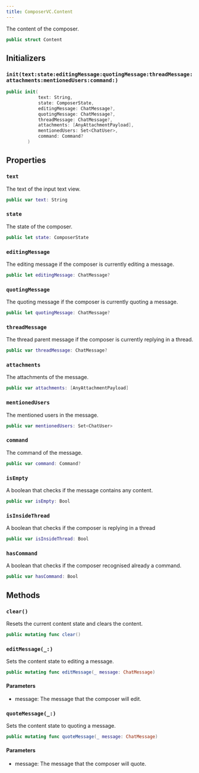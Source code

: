 ```yaml
---
title: ComposerVC.Content
---
```


The content of the composer.

``` swift
public struct Content 
```

## Initializers

### `init(text:state:editingMessage:quotingMessage:threadMessage:attachments:mentionedUsers:command:)`

``` swift
public init(
            text: String,
            state: ComposerState,
            editingMessage: ChatMessage?,
            quotingMessage: ChatMessage?,
            threadMessage: ChatMessage?,
            attachments: [AnyAttachmentPayload],
            mentionedUsers: Set<ChatUser>,
            command: Command?
        ) 
```

## Properties

### `text`

The text of the input text view.

``` swift
public var text: String
```

### `state`

The state of the composer.

``` swift
public let state: ComposerState
```

### `editingMessage`

The editing message if the composer is currently editing a message.

``` swift
public let editingMessage: ChatMessage?
```

### `quotingMessage`

The quoting message if the composer is currently quoting a message.

``` swift
public let quotingMessage: ChatMessage?
```

### `threadMessage`

The thread parent message if the composer is currently replying in a thread.

``` swift
public var threadMessage: ChatMessage?
```

### `attachments`

The attachments of the message.

``` swift
public var attachments: [AnyAttachmentPayload]
```

### `mentionedUsers`

The mentioned users in the message.

``` swift
public var mentionedUsers: Set<ChatUser>
```

### `command`

The command of the message.

``` swift
public var command: Command?
```

### `isEmpty`

A boolean that checks if the message contains any content.

``` swift
public var isEmpty: Bool 
```

### `isInsideThread`

A boolean that checks if the composer is replying in a thread

``` swift
public var isInsideThread: Bool 
```

### `hasCommand`

A boolean that checks if the composer recognised already a command.

``` swift
public var hasCommand: Bool 
```

## Methods

### `clear()`

Resets the current content state and clears the content.

``` swift
public mutating func clear() 
```

### `editMessage(_:)`

Sets the content state to editing a message.

``` swift
public mutating func editMessage(_ message: ChatMessage) 
```

#### Parameters

  - message: The message that the composer will edit.

### `quoteMessage(_:)`

Sets the content state to quoting a message.

``` swift
public mutating func quoteMessage(_ message: ChatMessage) 
```

#### Parameters

  - message: The message that the composer will quote.
